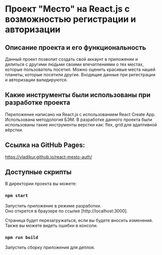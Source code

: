 # Проект "Место" на React.js с возможностью регистрации и авторизации

## Описание проекта и его функциональность
Данный проект позволит создать свой аккаунт в приложении и делиться с другими людьми своими впечатлениями о тех местах, которые пользователь посетил. Можно оценить красивые места нашей планеты, которые посетили другие. Входящие данные при ригестрации и авторизации валидируются.

## Какие инструменты были использованы при разработке проекта
Переложение написано на React.js с использованием React Create App. Использована методология БЭМ. В разработке данного проекта были использованы такие инструменты верстки как: flex, grid для адаптивной вёрстки.

## Ссылка на GitHub Pages:
https://vladikur.github.io/react-mesto-auth/

## Доступные скрипты

В директории проекта вы можете:

### `npm start`

Запустить приложение в режиме разработки.\
Оно открется в браузере по ссылке [http://localhost:3000].

Страница будет перезагружаться, если вы будете вносить изменения.\
Также вы можете видеть ошибки в консоли.

### `npm run build`

Запустить сборку приложения для деплоя.
